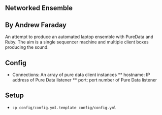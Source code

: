 Networked Ensemble
------------------
By Andrew Faraday
------------------

An attempt to produce an automated laptop ensemble with PureData and Ruby. The aim is a single sequencer machine and multiple client boxes producing the sound. 

Config
------

* Connections: An array of pure data client instances
** hostname: IP address of Pure Data listener
** port: port number of Pure Data listener

Setup
-----

* `cp config/config.yml.template config/config.yml`
